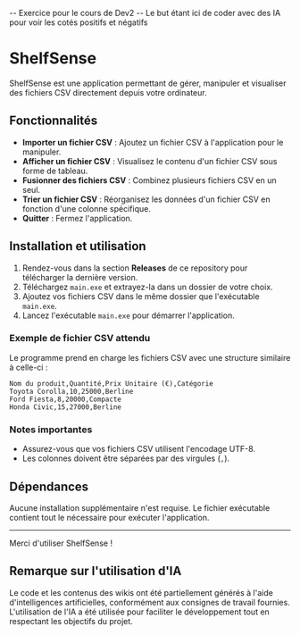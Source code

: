 -- Exercice pour le cours de Dev2 -- Le but étant ici de coder avec des IA pour voir les cotés positifs et négatifs


# ShelfSense

ShelfSense est une application permettant de gérer, manipuler et visualiser des fichiers CSV directement depuis votre ordinateur.

## Fonctionnalités

- **Importer un fichier CSV** : Ajoutez un fichier CSV à l'application pour le manipuler.
- **Afficher un fichier CSV** : Visualisez le contenu d'un fichier CSV sous forme de tableau.
- **Fusionner des fichiers CSV** : Combinez plusieurs fichiers CSV en un seul.
- **Trier un fichier CSV** : Réorganisez les données d'un fichier CSV en fonction d'une colonne spécifique.
- **Quitter** : Fermez l'application.

## Installation et utilisation

1. Rendez-vous dans la section **Releases** de ce repository pour télécharger la dernière version.
2. Téléchargez `main.exe` et extrayez-la dans un dossier de votre choix.
3. Ajoutez vos fichiers CSV dans le même dossier que l'exécutable `main.exe`.
4. Lancez l'exécutable `main.exe` pour démarrer l'application.

### Exemple de fichier CSV attendu

Le programme prend en charge les fichiers CSV avec une structure similaire à celle-ci :

```csv
Nom du produit,Quantité,Prix Unitaire (€),Catégorie
Toyota Corolla,10,25000,Berline
Ford Fiesta,8,20000,Compacte
Honda Civic,15,27000,Berline
```

### Notes importantes
- Assurez-vous que vos fichiers CSV utilisent l'encodage UTF-8.
- Les colonnes doivent être séparées par des virgules (`,`).

## Dépendances

Aucune installation supplémentaire n'est requise. Le fichier exécutable contient tout le nécessaire pour exécuter l'application.

---

Merci d'utiliser ShelfSense !


## Remarque sur l'utilisation d'IA

Le code et les contenus des wikis ont été partiellement générés à l'aide d'intelligences artificielles, conformément aux consignes de travail fournies. L'utilisation de l'IA a été utilisée pour faciliter le développement tout en respectant les objectifs du projet.

